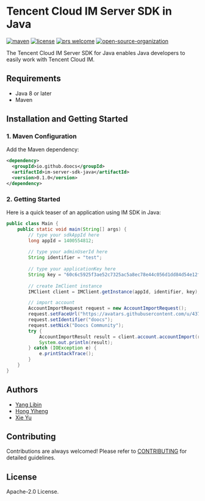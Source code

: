 # Tencent Cloud IM Server SDK in Java

<a href="https://search.maven.org/artifact/io.github.doocs/im-server-sdk-java"><img src="https://img.shields.io/maven-metadata/v?color=42b883&metadataUrl=https%3A%2F%2Frepo1.maven.org%2Fmaven2%2Fio%2Fgithub%2Fdoocs%2Fim-server-sdk-java%2Fmaven-metadata.xml&style=flat-square" alt="maven"></a>
<a href="https://github.com/doocs/qcloud-im-server-sdk-java/blob/main/LICENSE"><img src="https://img.shields.io/github/license/doocs/qcloud-im-server-sdk-java?color=42b883&style=flat-square" alt="license"></a>
<a href="https://github.com/doocs/qcloud-im-server-sdk-java/pulls"><img src="https://img.shields.io/badge/prs-welcome-42b883?style=flat-square" alt="prs welcome"></a>
<a href="https://doocs.github.io/#/?id=how-to-join"><img src="https://img.shields.io/badge/organization-join%20us-42b883?style=flat-square" alt="open-source-organization"></a>

The Tencent Cloud IM Server SDK for Java enables Java developers to easily work with Tencent Cloud IM.

## Requirements

- Java 8 or later
- Maven

## Installation and Getting Started

### 1. Maven Configuration

Add the Maven dependency:

```xml
<dependency>
  <groupId>io.github.doocs</groupId>
  <artifactId>im-server-sdk-java</artifactId>
  <version>0.1.0</version>
</dependency>
```

### 2. Getting Started

Here is a quick teaser of an application using IM SDK in Java:

```java
public class Main {
    public static void main(String[] args) {
        // type your sdkAppId here
        long appId = 1400554812;
        
        // type your adminUserId here
        String identifier = "test";
        
        // type your applicationKey here
        String key = "60c6c5925f3ae52c7325ac5a8ec78e44c056d1dd84d54e12ffa39911267a2a70";
        
        // create ImClient instance
        IMClient client = IMClient.getInstance(appId, identifier, key);

        // import account
        AccountImportRequest request = new AccountImportRequest();
        request.setFaceUrl("https://avatars.githubusercontent.com/u/43716716?s=200&v=4");
        request.setIdentifier("doocs");
        request.setNick("Doocs Community");
        try {
            AccountImportResult result = client.account.accountImport(request);
            System.out.println(result);
        } catch (IOException e) {
            e.printStackTrace();
        }
    }
}
```

## Authors

- [Yang Libin](https://github.com/yanglbme)
- [Hong Yiheng](https://github.com/hongyiheng)
- [Xie Yu](https://github.com/YXxy1002)

## Contributing

Contributions are always welcomed! Please refer to [CONTRIBUTING](./CONTRIBUTING.md) for detailed guidelines.

## License

Apache-2.0 License.
